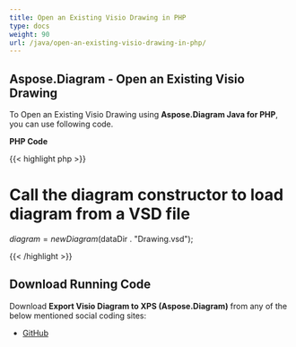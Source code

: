 ```yaml
---
title: Open an Existing Visio Drawing in PHP
type: docs
weight: 90
url: /java/open-an-existing-visio-drawing-in-php/
---
```


## **Aspose.Diagram - Open an Existing Visio Drawing**
To Open an Existing Visio Drawing using **Aspose.Diagram Java for PHP**, you can use following code.

**PHP Code**

{{< highlight php >}}

 # Call the diagram constructor to load diagram from a VSD file

$diagram = new Diagram($dataDir . "Drawing.vsd");

{{< /highlight >}}
## **Download Running Code**
Download **Export Visio Diagram to XPS (Aspose.Diagram)** from any of the below mentioned social coding sites:

- [GitHub](https://github.com/asposediagram/Aspose.Diagram-for-Java/blob/master/Plugins/Aspose_Diagram_Java_for_PHP/src/aspose/diagram/LoadingSavingandConverting/OpenanExistingVisioDrawing.php)
